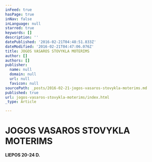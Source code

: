 ```yaml
---
inFeed: true
hasPage: true
inNav: false
inLanguage: null
starred: true
keywords: []
description: ''
datePublished: '2016-02-21T04:48:51.833Z'
dateModified: '2016-02-21T04:47:06.076Z'
title: JOGOS VASAROS STOVYKLA MOTERIMS
author: []
authors: []
publisher:
  name: null
  domain: null
  url: null
  favicon: null
sourcePath: _posts/2016-02-21-jogos-vasaros-stovykla-moterims.md
published: true
url: jogos-vasaros-stovykla-moterims/index.html
_type: Article

---
```

# JOGOS VASAROS STOVYKLA MOTERIMS

**LIEPOS 20-24 D.**